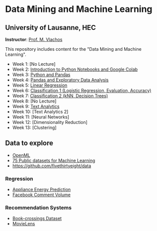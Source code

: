 # Data Mining and Machine Learning 
## University of Lausanne, HEC

**Instructor**: [Prof. M. Vlachos](https://applicationspub.unil.ch/interpub/noauth/php/Un/UnPers.php?PerNum=1214508&LanCode=8)

This repository includes content for the "Data Mining and Machine Learning".

- Week 1: [No Lecture]
- Week 2: [Introduction to Python Notebooks and Google Colab](week2)
- Week 3: [Python and Pandas](week3)
- Week 4: [Pandas and Exploratory Data Analysis](week4)
- Week 5: [Linear Regression](week5)
- Week 6: [Classification 1 (Logistic Regression, Evaluation, Accuracy)](week6)
- Week 7: [Classification 2 (kNN, Decision Trees)](week7)
- Week 8: [No Lecture] 
- Week 9: [Text Analytics](week9)
- Week 10: [Text Analytics 2]
- Week 11: [Neural Networks]
- Week 12: [Dimensionality Reduction]
- Week 13: [Clustering]



## Data to explore
- [OpenML](https://www.openml.org/)
- [75 Public datasets for Machine Learning](https://blog.superannotate.com/public-datasets-for-machine-learning/)
- https://github.com/fivethirtyeight/data

### Regression
- [Appliance Energy Prediction](https://archive.ics.uci.edu/ml/datasets/Appliances+energy+prediction)
- [Facebook Comment Volume](https://archive.ics.uci.edu/ml/datasets/Facebook+Comment+Volume+Dataset#)

### Recommendation Systems
- [Book-crossings Dataset](http://www2.informatik.uni-freiburg.de/~cziegler/BX/)
- [MovieLens](https://grouplens.org/datasets/movielens/)
